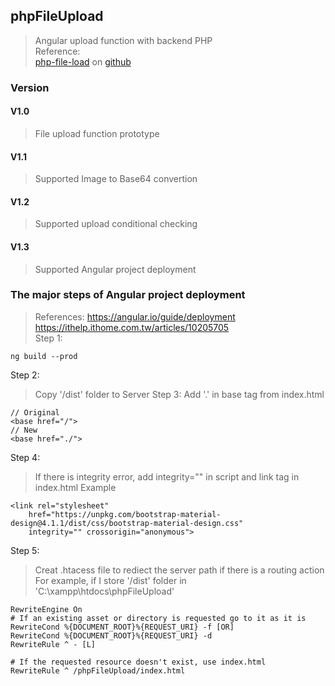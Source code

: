 ## phpFileUpload
> Angular upload function with backend PHP <br/>
> Reference: <br/>
> [php-file-load](https://www.techiediaries.com/php-file-upload-tutorial/) on [github](https://github.com/techiediaries/php-angular-file-upload)
### Version
#### V1.0
> File upload function prototype
#### V1.1
> Supported Image to Base64 convertion
#### V1.2
> Supported upload conditional checking 
#### V1.3
> Supported Angular project deployment

### The major steps of Angular project deployment
> References: https://angular.io/guide/deployment <br/>
> https://ithelp.ithome.com.tw/articles/10205705 <br/>
Step 1:
```
ng build --prod
```
Step 2:
> Copy '/dist' folder to Server 
Step 3:
> Add '.' in base tag from index.html 
```
// Original
<base href="/">
// New
<base href="./">
```
Step 4:
> If there is integrity error, add integrity="" in script and link tag in index.html
> Example
```
<link rel="stylesheet"
    href="https://unpkg.com/bootstrap-material-design@4.1.1/dist/css/bootstrap-material-design.css"
    integrity="" crossorigin="anonymous">
```
Step 5:
> Creat .htacess file to rediect the server path if there is a routing action
> For example, if I store '/dist' folder in 'C:\xampp\htdocs\phpFileUpload'
```
RewriteEngine On
# If an existing asset or directory is requested go to it as it is
RewriteCond %{DOCUMENT_ROOT}%{REQUEST_URI} -f [OR]
RewriteCond %{DOCUMENT_ROOT}%{REQUEST_URI} -d
RewriteRule ^ - [L]

# If the requested resource doesn't exist, use index.html
RewriteRule ^ /phpFileUpload/index.html
```
